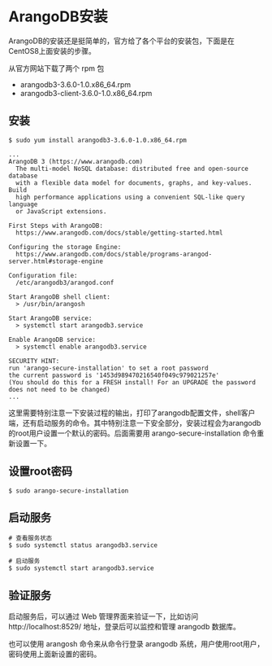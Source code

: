 # ArangoDB安装

ArangoDB的安装还是挺简单的，官方给了各个平台的安装包，下面是在CentOS8上面安装的步骤。

从官方网站下载了两个 rpm 包
- arangodb3-3.6.0-1.0.x86_64.rpm
- arangodb3-client-3.6.0-1.0.x86_64.rpm

## 安装

``` shell
$ sudo yum install arangodb3-3.6.0-1.0.x86_64.rpm

...
ArangoDB 3 (https://www.arangodb.com)
  The multi-model NoSQL database: distributed free and open-source database
  with a flexible data model for documents, graphs, and key-values. Build
  high performance applications using a convenient SQL-like query language
  or JavaScript extensions.

First Steps with ArangoDB:
  https://www.arangodb.com/docs/stable/getting-started.html

Configuring the storage Engine:
  https://www.arangodb.com/docs/stable/programs-arangod-server.html#storage-engine

Configuration file:
  /etc/arangodb3/arangod.conf

Start ArangoDB shell client:
  > /usr/bin/arangosh

Start ArangoDB service:
  > systemctl start arangodb3.service

Enable ArangoDB service:
  > systemctl enable arangodb3.service

SECURITY HINT:
run 'arango-secure-installation' to set a root password
the current password is '1453d989470216540f049c979021257e'
(You should do this for a FRESH install! For an UPGRADE the password does not need to be changed)
...
```

这里需要特别注意一下安装过程的输出，打印了arangodb配置文件，shell客户端，还有启动服务的命令。其中特别注意一下安全部分，安装过程会为arangodb的root用户设置一个默认的密码。后面需要用 arango-secure-installation 命令重新设置一下。

## 设置root密码

``` shell
$ sudo arango-secure-installation
```

## 启动服务

``` shell
# 查看服务状态
$ sudo systemctl status arangodb3.service

# 启动服务
$ sudo systemctl start arangodb3.service
```

## 验证服务

启动服务后，可以通过 Web 管理界面来验证一下，比如访问 http://localhost:8529/ 地址，登录后可以监控和管理 arangodb 数据库。

也可以使用 arangosh 命令来从命令行登录 arangodb 系统，用户使用root用户，密码使用上面新设置的密码。
